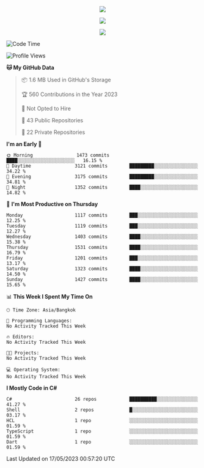 <p align="center">
  <a href="say-hi.gif"> 
    <img align="center" src="say-hi.gif"/>
  </a>
</p>
<p align="center">
  <a href="https://github.com/htthinh1999">
    <img align="center" src="https://github-readme-stats-kappa-pink.vercel.app/api?username=htthinh1999&show_icons=true&count_private=true&theme=dracula"/>
  </a>
</p>
<p align="center">
  <a href="https://github.com/htthinh1999">
    <img src="https://github-readme-stats-kappa-pink.vercel.app/api/top-langs/?username=htthinh1999&layout=compact&langs_count=6&count_private=true&hide=tsql,hlsl,glsl,shaderlab&theme=dracula"/>
  </a>
</p>

<!--START_SECTION:waka-->
![Code Time](http://img.shields.io/badge/Code%20Time-0%20secs-blue)

![Profile Views](http://img.shields.io/badge/Profile%20Views-2-blue)

**🐱 My GitHub Data** 

> 📦 1.6 MB Used in GitHub's Storage 
 > 
> 🏆 560 Contributions in the Year 2023
 > 
> 🚫 Not Opted to Hire
 > 
> 📜 43 Public Repositories 
 > 
> 🔑 22 Private Repositories 
 > 
**I'm an Early 🐤** 

```text
🌞 Morning                1473 commits        ████░░░░░░░░░░░░░░░░░░░░░   16.15 % 
🌆 Daytime                3121 commits        █████████░░░░░░░░░░░░░░░░   34.22 % 
🌃 Evening                3175 commits        █████████░░░░░░░░░░░░░░░░   34.81 % 
🌙 Night                  1352 commits        ████░░░░░░░░░░░░░░░░░░░░░   14.82 % 
```
📅 **I'm Most Productive on Thursday** 

```text
Monday                   1117 commits        ███░░░░░░░░░░░░░░░░░░░░░░   12.25 % 
Tuesday                  1119 commits        ███░░░░░░░░░░░░░░░░░░░░░░   12.27 % 
Wednesday                1403 commits        ████░░░░░░░░░░░░░░░░░░░░░   15.38 % 
Thursday                 1531 commits        ████░░░░░░░░░░░░░░░░░░░░░   16.79 % 
Friday                   1201 commits        ███░░░░░░░░░░░░░░░░░░░░░░   13.17 % 
Saturday                 1323 commits        ████░░░░░░░░░░░░░░░░░░░░░   14.50 % 
Sunday                   1427 commits        ████░░░░░░░░░░░░░░░░░░░░░   15.65 % 
```


📊 **This Week I Spent My Time On** 

```text
🕑︎ Time Zone: Asia/Bangkok

💬 Programming Languages: 
No Activity Tracked This Week

🔥 Editors: 
No Activity Tracked This Week

🐱‍💻 Projects: 
No Activity Tracked This Week

💻 Operating System: 
No Activity Tracked This Week
```

**I Mostly Code in C#** 

```text
C#                       26 repos            ██████████░░░░░░░░░░░░░░░   41.27 % 
Shell                    2 repos             █░░░░░░░░░░░░░░░░░░░░░░░░   03.17 % 
HCL                      1 repo              ░░░░░░░░░░░░░░░░░░░░░░░░░   01.59 % 
TypeScript               1 repo              ░░░░░░░░░░░░░░░░░░░░░░░░░   01.59 % 
Dart                     1 repo              ░░░░░░░░░░░░░░░░░░░░░░░░░   01.59 % 
```




 Last Updated on 17/05/2023 00:57:20 UTC
<!--END_SECTION:waka-->
